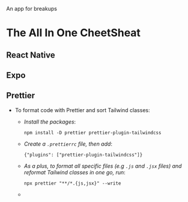 An app for breakups

# The All In One CheetSheat

## React Native

## Expo

## Prettier

- To format code with Prettier and sort Tailwind classes:

  - *Install the packages*:

    ```
    npm install -D prettier prettier-plugin-tailwindcss
    ```
  - *Create a `.prettierrc` file, then add*:

    ```
    {"plugins": ["prettier-plugin-tailwindcss"]}
    ```
  - *As a plus, to format all specific files (e.g `.js` and `.jsx` files) and reformat Tailwind classes in one go, run*:

    ```
    npx prettier "**/*.{js,jsx}" --write
    ```
  -
